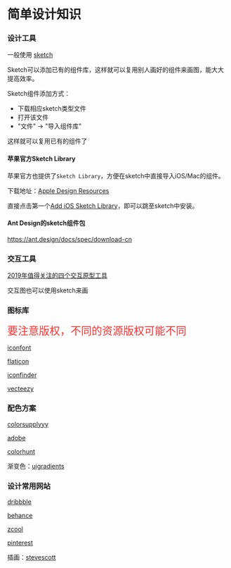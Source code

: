 # 简单设计知识

### 设计工具
一般使用 [sketch](https://www.sketch.com/)

Sketch可以添加已有的组件库，这样就可以复用别人画好的组件来画图，能大大提高效率。

Sketch组件添加方式：
* 下载相应sketch类型文件
* 打开该文件
* "文件" -> "导入组件库"
  
这样就可以复用已有的组件了

#### 苹果官方Sketch Library
苹果官方也提供了`Sketch Library`，方便在sketch中直接导入iOS/Mac的组件。

下载地址：[Apple Design Resources](https://developer.apple.com/design/resources/)

直接点击第一个[Add iOS Sketch Library](sketch://add-library?url=https%3A%2F%2Fdeveloper.apple.com%2Fdesign%2Fdownloads%2Fsketch.rss)，即可以跳至sketch中安装。

#### Ant Design的sketch组件包
https://ant.design/docs/spec/download-cn


### 交互工具
[2019年值得关注的四个交互原型工具](https://zhuanlan.zhihu.com/p/54234625)

交互图也可以使用sketch来画

### 图标库

<font color=#f33 size=5>要注意版权，不同的资源版权可能不同</font>

[iconfont](https://www.iconfont.cn/)

[flaticon](https://www.flaticon.com/)

[iconfinder](https://www.iconfinder.com/)

[vecteezy](https://www.vecteezy.com/)

### 配色方案

[colorsupplyyy](https://www.colorsupplyyy.com/app)

[adobe](https://color.adobe.com/zh/create/color-wheel/)

[colorhunt](https://colorhunt.co/)

渐变色：[uigradients](https://uigradients.com/)


### 设计常用网站
[dribbble](https://dribbble.com/)

[behance](https://www.behance.net/)

[zcool](https://www.zcool.com.cn/)

[pinterest](https://www.pinterest.com/)

插画：[stevescott](https://stevescott.com.au/)
